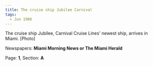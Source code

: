 ```yaml
---  
title: The cruise ship Jubilee Carnival  
tags:  
  - Jun 1986  
---  
```

  
The cruise ship Jubilee, Carnival Cruise Lines' newest ship, arrives in Miami. [Photo]  
  
Newspapers: **Miami Morning News or The Miami Herald**  
  
Page: **1**, Section: **A** 

